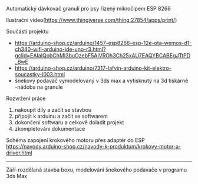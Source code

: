 Automatický dávkovač granulí pro psy řízený mikročipem ESP 8266

Ilustrační video(https://www.thingiverse.com/thing:27854/apps/print/)

Součásti projektu
- https://arduino-shop.cz/arduino/1457-esp8266-esp-12e-ota-wemos-d1-ch340-wifi-arduino-ide-uno-r3.html?gclid=EAIaIQobChMI3buOzebF5AIVROh3Ch25xAU7EAQYBCABEgJTtPD_BwE
- https://arduino-shop.cz/arduino/7317-lafvin-arduino-kit-elektro-soucastky-l003.html
- šnekový podavač vymodelovaný v 3ds max a vytisknutý na 3d tiskárně
-nádoba na granule

Rozvržení práce
1. nakoupit díly a začít se stavbou
2. připojit k arduinu a začít se softwarem
3. dokončení softwaru a celkově doladit projekt
4. zkompletování dokumentace

Schéma zapojení krokového motoru přes adaptér do ESP
https://navody.arduino-shop.cz/navody-k-produktum/krokovy-motor-a-driver.html

_______________________________________________________________________________________________________________________________
Září-rozdělaná stavba boxu, modelování šnekového podavače v programu 3ds Max

